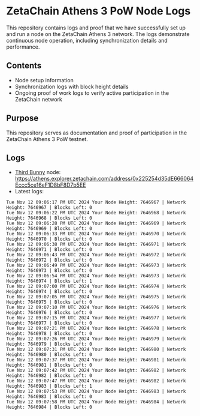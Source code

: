 # ZetaChain Athens 3 PoW Node Logs
This repository contains logs and proof that we have successfully set up and run a node on the ZetaChain Athens 3 network. The logs demonstrate continuous node operation, including synchronization details and performance.

## Contents
- Node setup information
- Synchronization logs with block height details
- Ongoing proof of work logs to verify active participation in the ZetaChain network

## Purpose
This repository serves as documentation and proof of participation in the ZetaChain Athens 3 PoW testnet.

## Logs

- [Third Bunny](https://thirdbunny.xyz/) node: https://athens.explorer.zetachain.com/address/0x225254d35dE666064Eccc5ce16eF1D8bF8D7b5EE
- Latest logs:
```
Tue Nov 12 09:06:17 PM UTC 2024 Your Node Height: 7646967 | Network Height: 7646967 | Blocks Left: 0
Tue Nov 12 09:06:22 PM UTC 2024 Your Node Height: 7646968 | Network Height: 7646968 | Blocks Left: 0
Tue Nov 12 09:06:28 PM UTC 2024 Your Node Height: 7646969 | Network Height: 7646969 | Blocks Left: 0
Tue Nov 12 09:06:33 PM UTC 2024 Your Node Height: 7646970 | Network Height: 7646970 | Blocks Left: 0
Tue Nov 12 09:06:38 PM UTC 2024 Your Node Height: 7646971 | Network Height: 7646971 | Blocks Left: 0
Tue Nov 12 09:06:43 PM UTC 2024 Your Node Height: 7646972 | Network Height: 7646972 | Blocks Left: 0
Tue Nov 12 09:06:49 PM UTC 2024 Your Node Height: 7646973 | Network Height: 7646973 | Blocks Left: 0
Tue Nov 12 09:06:54 PM UTC 2024 Your Node Height: 7646973 | Network Height: 7646974 | Blocks Left: 1
Tue Nov 12 09:07:00 PM UTC 2024 Your Node Height: 7646974 | Network Height: 7646974 | Blocks Left: 0
Tue Nov 12 09:07:05 PM UTC 2024 Your Node Height: 7646975 | Network Height: 7646975 | Blocks Left: 0
Tue Nov 12 09:07:10 PM UTC 2024 Your Node Height: 7646976 | Network Height: 7646976 | Blocks Left: 0
Tue Nov 12 09:07:15 PM UTC 2024 Your Node Height: 7646977 | Network Height: 7646977 | Blocks Left: 0
Tue Nov 12 09:07:21 PM UTC 2024 Your Node Height: 7646978 | Network Height: 7646978 | Blocks Left: 0
Tue Nov 12 09:07:26 PM UTC 2024 Your Node Height: 7646979 | Network Height: 7646979 | Blocks Left: 0
Tue Nov 12 09:07:31 PM UTC 2024 Your Node Height: 7646980 | Network Height: 7646980 | Blocks Left: 0
Tue Nov 12 09:07:37 PM UTC 2024 Your Node Height: 7646981 | Network Height: 7646981 | Blocks Left: 0
Tue Nov 12 09:07:42 PM UTC 2024 Your Node Height: 7646982 | Network Height: 7646982 | Blocks Left: 0
Tue Nov 12 09:07:47 PM UTC 2024 Your Node Height: 7646982 | Network Height: 7646983 | Blocks Left: 1
Tue Nov 12 09:07:53 PM UTC 2024 Your Node Height: 7646983 | Network Height: 7646983 | Blocks Left: 0
Tue Nov 12 09:07:58 PM UTC 2024 Your Node Height: 7646984 | Network Height: 7646984 | Blocks Left: 0
```
